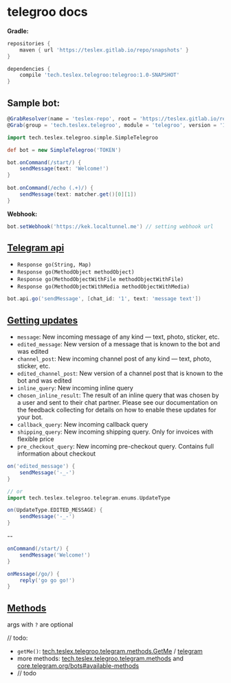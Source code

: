 # telegroo docs

**Gradle:**

```groovy
repositories {
	maven { url 'https://teslex.gitlab.io/repo/snapshots' }
}

dependencies {
	compile 'tech.teslex.telegroo:telegroo:1.0-SNAPSHOT'
}
```

## Sample bot:

```groovy
@GrabResolver(name = 'teslex-repo', root = 'https://teslex.gitlab.io/repo/snapshots')
@Grab(group = 'tech.teslex.telegroo', module = 'telegroo', version = '1.0-SNAPSHOT')

import tech.teslex.telegroo.simple.SimpleTelegroo

def bot = new SimpleTelegroo('TOKEN')

bot.onCommand(/start/) {
	sendMessage(text: 'Welcome!')
}
	
bot.onCommand(/echo (.+)/) {
	sendMessage(text: matcher.get()[0][1])
}
```

**Webhook:**
```groovy
bot.setWebhook('https://kek.localtunnel.me') // setting webhook url
```

## [Telegram api](https://core.telegram.org/bots/api)
- `Response go(String, Map)`
- `Response go(MethodObject methodObject)`
- `Response go(MethodObjectWithFile methodObjectWithFile)`
- `Response go(MethodObjectWithMedia methodObjectWithMedia)`

```groovy
bot.api.go('sendMessage', [chat_id: '1', text: 'message text'])
```


## [Getting updates](https://core.telegram.org/bots/api#getting-updates)

- `message`: New incoming message of any kind — text, photo, sticker, etc. 
- `edited_message`:  New version of a message that is known to the bot and was edited
- `channel_post`: New incoming channel post of any kind — text, photo, sticker, etc.
- `edited_channel_post`: New version of a channel post that is known to the bot and was edited
- `inline_query`: New incoming inline query
- `chosen_inline_result`: The result of an inline query that was chosen by a user and sent to their chat partner. Please see our documentation on the feedback collecting for details on how to enable these updates for your bot.
- `callback_query`: New incoming callback query
- `shipping_query`: New incoming shipping query. Only for invoices with flexible price
- `pre_checkout_query`: New incoming pre-checkout query. Contains full information about checkout


```groovy
on('edited_message') {
	sendMessage('-_-')
}

// or
import tech.teslex.telegroo.telegram.enums.UpdateType

on(UpdateType.EDITED_MESSAGE) {
	sendMessage('-_-')
}
```

--

```groovy
onCommand(/start/) {
	sendMessage('Welcome!')
}
```

```groovy
onMessage(/go/) {
	reply('go go go!')
} 
```

## [Methods](https://core.telegram.org/bots/api#available-methods)
args with `?` are optional

// todo: 

- `getMe()`: [tech.teslex.telegroo.telegram.methods.GetMe](/api/src/main/groovy/tech/teslex/telegroo/api/methods/GetMe.groovy) / [telegram](https://core.telegram.org/bots/api#getme)
- more methods: [tech.teslex.telegroo.telegram.methods](/api/src/main/groovy/tech/teslex/telegroo/api/methods/) and [core.telegram.org/bots#available-methods](https://core.telegram.org/bots/api#available-methods)
- // todo